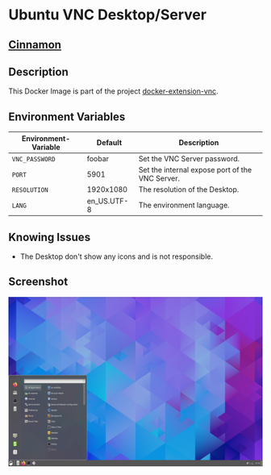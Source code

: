 # Ubuntu VNC Desktop/Server

## [Cinnamon](https://en.wikipedia.org/wiki/Cinnamon_(desktop_environment))

## Description

This Docker Image is part of the project [docker-extension-vnc](https://github.com/pgmystery/docker-extension-vnc).


## Environment Variables

| Environment-Variable | Default      | Description                                     |
|----------------------|--------------|-------------------------------------------------|
| `VNC_PASSWORD`       | foobar       | Set the VNC Server password.                    |
| `PORT`               | 5901         | Set the internal expose port of the VNC Server. |
| `RESOLUTION`         | 1920x1080    | The resolution of the Desktop.                  |
| `LANG `              | en_US.UTF-8  | The environment language.                       |


## Knowing Issues
- The Desktop don't show any icons and is not responsible.

## Screenshot
![cinnamon.png](docs/cinnamon.png)
